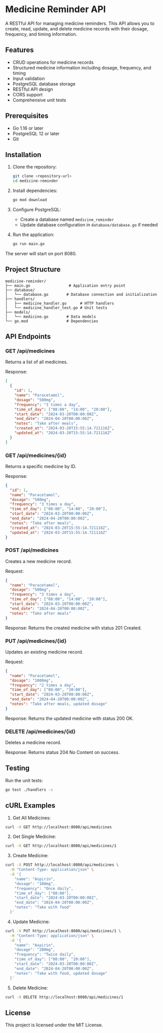 # Medicine Reminder API

A RESTful API for managing medicine reminders. This API allows you to create, read, update, and delete medicine records with their dosage, frequency, and timing information.

## Features

- CRUD operations for medicine records
- Structured medicine information including dosage, frequency, and timing
- Input validation
- PostgreSQL database storage
- RESTful API design
- CORS support
- Comprehensive unit tests

## Prerequisites

- Go 1.16 or later
- PostgreSQL 12 or later
- Git

## Installation

1. Clone the repository:
   ```bash
   git clone <repository-url>
   cd medicine-reminder
   ```

2. Install dependencies:
   ```bash
   go mod download
   ```

3. Configure PostgreSQL:
   - Create a database named `medicine_reminder`
   - Update database configuration in `database/database.go` if needed

4. Run the application:
   ```bash
   go run main.go
   ```

The server will start on port 8080.

## Project Structure

```
medicine-reminder/
├── main.go                 # Application entry point
├── database/
│   └── database.go        # Database connection and initialization
├── handlers/
│   ├── medicine_handler.go      # HTTP handlers
│   └── medicine_handler_test.go # Unit tests
├── models/
│   └── medicine.go        # Data models
└── go.mod                 # Dependencies
```

## API Endpoints

### GET /api/medicines
Returns a list of all medicines.

Response:
```json
[
  {
    "id": 1,
    "name": "Paracetamol",
    "dosage": "500mg",
    "frequency": "3 times a day",
    "time_of_day": ["08:00", "14:00", "20:00"],
    "start_date": "2024-03-20T00:00:00Z",
    "end_date": "2024-04-20T00:00:00Z",
    "notes": "Take after meals",
    "created_at": "2024-03-20T15:55:14.721116Z",
    "updated_at": "2024-03-20T15:55:14.721116Z"
  }
]
```

### GET /api/medicines/{id}
Returns a specific medicine by ID.

Response:
```json
{
  "id": 1,
  "name": "Paracetamol",
  "dosage": "500mg",
  "frequency": "3 times a day",
  "time_of_day": ["08:00", "14:00", "20:00"],
  "start_date": "2024-03-20T00:00:00Z",
  "end_date": "2024-04-20T00:00:00Z",
  "notes": "Take after meals",
  "created_at": "2024-03-20T15:55:14.721116Z",
  "updated_at": "2024-03-20T15:55:14.721116Z"
}
```

### POST /api/medicines
Creates a new medicine record.

Request:
```json
{
  "name": "Paracetamol",
  "dosage": "500mg",
  "frequency": "3 times a day",
  "time_of_day": ["08:00", "14:00", "20:00"],
  "start_date": "2024-03-20T00:00:00Z",
  "end_date": "2024-04-20T00:00:00Z",
  "notes": "Take after meals"
}
```

Response: Returns the created medicine with status 201 Created.

### PUT /api/medicines/{id}
Updates an existing medicine record.

Request:
```json
{
  "name": "Paracetamol",
  "dosage": "1000mg",
  "frequency": "2 times a day",
  "time_of_day": ["08:00", "20:00"],
  "start_date": "2024-03-20T00:00:00Z",
  "end_date": "2024-04-20T00:00:00Z",
  "notes": "Take after meals, updated dosage"
}
```

Response: Returns the updated medicine with status 200 OK.

### DELETE /api/medicines/{id}
Deletes a medicine record.

Response: Returns status 204 No Content on success.

## Testing

Run the unit tests:
```bash
go test ./handlers -v
```

## cURL Examples

1. Get All Medicines:
```bash
curl -X GET http://localhost:8080/api/medicines
```

2. Get Single Medicine:
```bash
curl -X GET http://localhost:8080/api/medicines/1
```

3. Create Medicine:
```bash
curl -X POST http://localhost:8080/api/medicines \
  -H "Content-Type: application/json" \
  -d '{
    "name": "Aspirin",
    "dosage": "100mg",
    "frequency": "Once daily",
    "time_of_day": ["08:00"],
    "start_date": "2024-03-20T00:00:00Z",
    "end_date": "2024-04-20T00:00:00Z",
    "notes": "Take with food"
  }'
```

4. Update Medicine:
```bash
curl -X PUT http://localhost:8080/api/medicines/1 \
  -H "Content-Type: application/json" \
  -d '{
    "name": "Aspirin",
    "dosage": "200mg",
    "frequency": "Twice daily",
    "time_of_day": ["08:00", "20:00"],
    "start_date": "2024-03-20T00:00:00Z",
    "end_date": "2024-04-20T00:00:00Z",
    "notes": "Take with food, updated dosage"
  }'
```

5. Delete Medicine:
```bash
curl -X DELETE http://localhost:8080/api/medicines/1
```

## License

This project is licensed under the MIT License. 